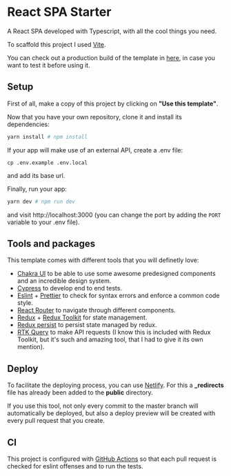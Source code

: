 # React SPA Starter

A React SPA developed with Typescript, with all the cool things you need.

To scaffold this project I used [Vite](https://vitejs.dev/).

You can check out a production build of the template in [here](https://rococo-malasada-8f98d2.netlify.app/), in case you want to test it before using it.

## Setup
First of all, make a copy of this project by clicking on **"Use this template"**.

Now that you have your own repository, clone it and install its dependencies:
```bash
yarn install # npm install
```

If your app will make use of an external API, create a .env file:
```
cp .env.example .env.local
```
and add its base url.

Finally, run your app:
```bash
yarn dev # npm run dev
```
and visit http://localhost:3000 (you can change the port by adding the `PORT` variable to your .env file).

## Tools and packages
This template comes with different tools that you will definetly love:
* [Chakra UI](https://chakra-ui.com/) to be able to use some awesome predesigned components and an incredible design system.
* [Cypress](https://www.cypress.io/) to develop end to end tests.
* [Eslint](https://eslint.org/) + [Prettier](https://prettier.io/) to check for syntax errors and enforce a common code style.
* [React Router](https://reactrouter.com/) to navigate through different components.
* [Redux](https://redux.js.org/) + [Redux Toolkit](https://redux-toolkit.js.org/) for state management.
* [Redux persist](https://github.com/rt2zz/redux-persist) to persist state managed by redux.
* [RTK Query](https://redux-toolkit.js.org/rtk-query/overview) to make API requests (I know this is included with Redux Toolkit, but it's such and amazing tool, that I had to give it its own mention).

## Deploy
To facilitate the deploying process, you can use [Netlify](https://www.netlify.com/). For this a **\_redirects** file has already been added to the **public** directory.

If you use this tool, not only every commit to the master branch will automatically be deployed, but also a deploy preview will be created with every pull request that you create.

## CI
This project is configured with [GitHub Actions](https://github.com/features/actions) so that each pull request is checked for eslint offenses and to run the tests.
